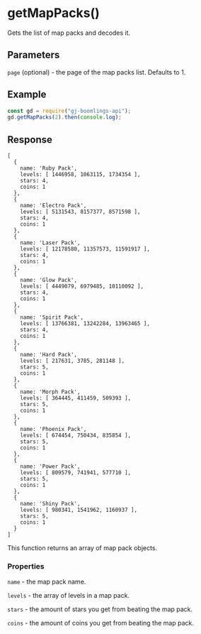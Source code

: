 # getMapPacks()

Gets the list of map packs and decodes it.

## Parameters
`page` (optional) - the page of the map packs list. Defaults to 1.

## Example
```js
const gd = require("gj-boomlings-api");
gd.getMapPacks(2).then(console.log);
```

## Response
```
[
  {
    name: 'Ruby Pack',
    levels: [ 1446958, 1063115, 1734354 ],
    stars: 4,
    coins: 1
  },
  {
    name: 'Electro Pack',
    levels: [ 5131543, 8157377, 8571598 ],
    stars: 4,
    coins: 1
  },
  {
    name: 'Laser Pack',
    levels: [ 12178580, 11357573, 11591917 ],
    stars: 4,
    coins: 1
  },
  {
    name: 'Glow Pack',
    levels: [ 4449079, 6979485, 10110092 ],
    stars: 4,
    coins: 1
  },
  {
    name: 'Spirit Pack',
    levels: [ 13766381, 13242284, 13963465 ],
    stars: 4,
    coins: 1
  },
  {
    name: 'Hard Pack',
    levels: [ 217631, 3785, 281148 ],
    stars: 5,
    coins: 1
  },
  {
    name: 'Morph Pack',
    levels: [ 364445, 411459, 509393 ],
    stars: 5,
    coins: 1
  },
  {
    name: 'Phoenix Pack',
    levels: [ 674454, 750434, 835854 ],
    stars: 5,
    coins: 1
  },
  {
    name: 'Power Pack',
    levels: [ 809579, 741941, 577710 ],
    stars: 5,
    coins: 1
  },
  {
    name: 'Shiny Pack',
    levels: [ 980341, 1541962, 1160937 ],
    stars: 5,
    coins: 1
  }
]
```
This function returns an array of map pack objects.

### Properties
`name` - the map pack name.

`levels` - the array of levels in a map pack.

`stars` - the amount of stars you get from beating the map pack.

`coins` - the amount of coins you get from beating the map pack.